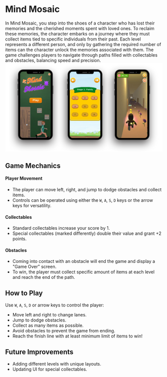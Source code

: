 # Mind Mosaic
In Mind Mosaic, you step into the shoes of a character who has lost their memories and the cherished moments spent with loved ones. To reclaim these memories, the character embarks on a journey where they must collect items tied to specific individuals from their past. Each level represents a different person, and only by gathering the required number of items can the character unlock the memories associated with them. The game challenges players to navigate through paths filled with collectables and obstacles, balancing speed and precision.
![Adsız tasarım (7)](https://github.com/belizyazici/MindMosaic/blob/main/Ads%C4%B1z%20tasar%C4%B1m%20(7).png?raw=true)


## Game Mechanics
#### Player Movement <br>
- The player can move left, right, and jump to dodge obstacles and collect items. <br>
- Controls can be operated using either the `W`, `A`, `S`, `D` keys or the arrow keys for versatility.
#### Collectables <br>
- Standard collectables increase your score by 1. <br>
- Special collectables (marked differently) double their value and grant +2 points. <br>
#### Obstacles <br>
- Coming into contact with an obstacle will end the game and display a "Game Over" screen. <br>
- To win, the player must collect specific amount of items at each level and reach the end of the path. <br>

## How to Play
Use `W`, `A`, `S`, `D` or arrow keys to control the player: <br>
- Move left and right to change lanes. <br>
- Jump to dodge obstacles. <br>
- Collect as many items as possible. <br>
- Avoid obstacles to prevent the game from ending. <br>
- Reach the finish line with at least minimum limit of items to win! <br>

## Future Improvements
- Adding different levels with unique layouts. <br>
- Updating UI for special collectables. <br>


